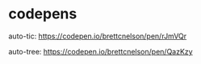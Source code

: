 # codepens
auto-tic: https://codepen.io/brettcnelson/pen/rJmVQr

auto-tree: https://codepen.io/brettcnelson/pen/QazKzy
